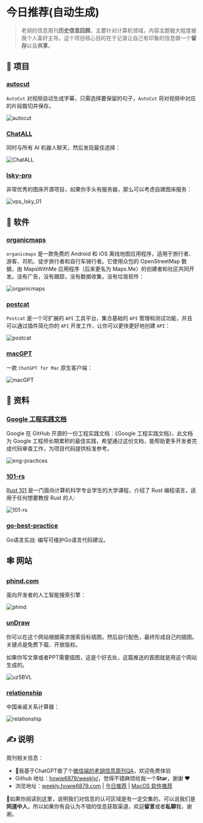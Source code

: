 # 今日推荐(自动生成)

> 老胡的信息周刊**历史信息回顾**，主要针对计算机领域，内容主题极大程度被我个人喜好主导。这个项目核心目的在于记录让自己有印象的信息做一个**留存**以及**共享**。


## 🎯 项目 

### [autocut](https://github.com/mli/autocut)

`AutoCut` 对视频自动生成字幕，只需选择要保留的句子，`AutoCut` 将对视频中对应的片段裁切并保存。

![autocut](https://images-1252557999.file.myqcloud.com/uPic/autocut.jpg) 

### [ChatALL](https://github.com/sunner/ChatALL)

同时与所有 AI 机器人聊天，然后发现最佳选择：

![ChatALL](https://images-1252557999.file.myqcloud.com/uPic/ChatALL.png) 

### [lsky-pro](https://github.com/lsky-org/lsky-pro)

非常优秀的图床开源项目，如果你手头有服务器，那么可以考虑自建图床服务：

![vps_lsky_01](https://img.turingark.com/uPic/vps_lsky_01.jpg) 

## 🤖 软件 

### [organicmaps](https://github.com/organicmaps/organicmaps)

`organicmaps` 是一款免费的 Android 和 iOS 离线地图应用程序，适用于旅行者、游客、司机、徒步旅行者和自行车骑行者。它使用众包的 OpenStreetMap 数据，由 MapsWithMe 应用程序（后来更名为 Maps.Me）的创建者和社区共同开发。没有广告，没有跟踪，没有数据收集，没有垃圾软件：

![organicmaps](https://images-1252557999.file.myqcloud.com/uPic/organicmaps.jpg) 

### [postcat](https://github.com/Postcatlab/postcat)

`Postcat` 是一个可扩展的 `API` 工具平台，集合基础的 `API` 管理和测试功能，并且可以通过插件简化你的 `API` 开发工作，让你可以更快更好地创建 `API`：

![postcat](https://images-1252557999.file.myqcloud.com/uPic/postcat.png) 

### [macGPT](https://github.com/hellokuls/macGPT)

一款 `ChatGPT for Mac` 原生客户端：

![macGPT](https://images-1252557999.file.myqcloud.com/uPic/macGPT.png) 

## 👀 资料 

### [Google 工程实践文档](https://jimmysong.io/eng-practices/)

Google 在 GitHub 开源的一份工程实践文档：《Google 工程实践文档》，此文档为 Google 工程师长期累积的最佳实践，希望通过这份文档，能帮助更多开发者完成代码审查工作，为项目代码提供标准参考。

![eng-practices](https://images-1252557999.file.myqcloud.com/uPic/rDrm0R.png) 

### [101-rs](https://github.com/tweedegolf/101-rs)

[Rust 101](https://101-rs.tweede.golf/) 是一门面向计算机科学专业学生的大学课程，介绍了 Rust 编程语言，适用于任何想要教授 Rust 的人:

![101-rs](https://images-1252557999.file.myqcloud.com/uPic/101-rs.jpg) 

### [go-best-practice](https://github.com/llitfkitfk/go-best-practice)

Go语言实战: 编写可维护Go语言代码建议。 

## 🕸 网站 

### [phind.com](https://www.phind.com/)

面向开发者的人工智能搜索引擎：

![phind](https://images-1252557999.file.myqcloud.com/uPic/phind.jpg) 

### [unDraw](https://undraw.co/illustrations)

你可以在这个网站根据需求搜索目标插图，然后自行配色，最终形成自己的插图。关键点是免费下载、开放版权。

如果你写文章或者PPT需要插图，这是个好去处，这篇推送的首图就是用这个网站生成的。

![uz5BVL](https://images-1252557999.file.myqcloud.com/uPic/uz5BVL.png) 

### [relationship](https://passer-by.com/relationship/)

中国亲戚关系计算器：

![relationship](https://images-1252557999.file.myqcloud.com/uPic/relationship.jpg) 

## ✍️ 说明

周刊相关信息：

- 🥳我基于ChatGPT做了个[微信端的老胡信息周刊QA](https://mp.weixin.qq.com/s/3ohE-rm6kryC07parr29bQ)，欢迎免费体验
- Github 地址：[howie6879/weekly/](https://github.com/howie6879/weekly/)，觉得不错麻烦给我一个**Star**，谢谢 ❤️
- 浏览地址：[weekly.howie6879.com](https://weekly.howie6879.com) | [今日推荐](https://weekly.howie6879.com/recommend/index.html) | [MacOS 软件推荐](https://weekly.howie6879.com/soft/mac.html)

🙌如果你阅读到这里，说明我们对信息的认可区域是有一定交集的，可以说我们是**同道中人**，所以如果你有自认为不错的信息获取渠道，欢迎**留言**或者**私聊**我，谢谢。

